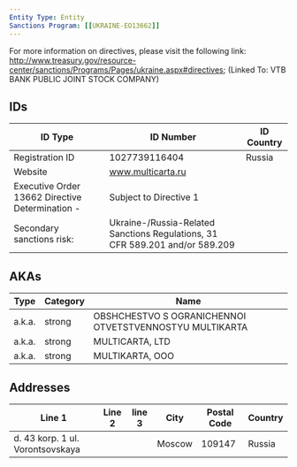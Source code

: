 ```yaml
---
Entity Type: Entity
Sanctions Program: [[UKRAINE-EO13662]]
---
```

For more information on directives, please visit the following link: http://www.treasury.gov/resource-center/sanctions/Programs/Pages/ukraine.aspx#directives; (Linked To: VTB BANK PUBLIC JOINT STOCK COMPANY)

## IDs
| ID Type | ID Number | ID Country |
|---------|-----------|------------|
| Registration ID | 1027739116404 | Russia |
| Website | www.multicarta.ru |  |
| Executive Order 13662 Directive Determination - | Subject to Directive 1 |  |
| Secondary sanctions risk: | Ukraine-/Russia-Related Sanctions Regulations, 31 CFR 589.201 and/or 589.209 |  |


## AKAs
| Type | Category | Name      | 
|------|----------|-----------|
| a.k.a. | strong | OBSHCHESTVO S OGRANICHENNOI OTVETSTVENNOSTYU MULTIKARTA |
| a.k.a. | strong | MULTICARTA, LTD |
| a.k.a. | strong | MULTIKARTA, OOO |


## Addresses
| Line 1 | Line 2 | line 3 | City | Postal Code| Country | 
|--------|--------|--------|------|------------|---------|
| d. 43 korp. 1 ul. Vorontsovskaya |  |  | Moscow | 109147 | Russia |

